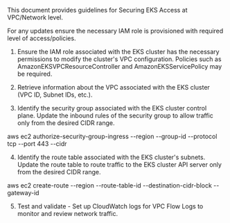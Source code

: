 This document provides guidelines for Securing EKS Access at VPC/Network level.

For any updates ensure the necessary IAM role is provisioned with required level of access/policies.

1. Ensure the IAM role associated with the EKS cluster has the necessary permissions to modify the cluster's VPC configuration.
Policies such as AmazonEKSVPCResourceController and AmazonEKSServicePolicy may be required.

2. Retrieve information about the VPC associated with the EKS cluster (VPC ID, Subnet IDs, etc.).
   
3. Identify the security group associated with the EKS cluster control plane.
Update the inbound rules of the security group to allow traffic only from the desired CIDR range.

aws ec2 authorize-security-group-ingress --region <region> --group-id <security-group-id> --protocol tcp --port 443 --cidr <desired-cidr-range>

4. Identify the route table associated with the EKS cluster's subnets.
Update the route table to route traffic to the EKS cluster API server only from the desired CIDR range.

aws ec2 create-route --region <region> --route-table-id <route-table-id> --destination-cidr-block <eks-cluster-api-endpoint-cidr> --gateway-id <eks-cluster-vpc-endpoint-id>

5. Test and validate - Set up CloudWatch logs for VPC Flow Logs to monitor and review network traffic.
